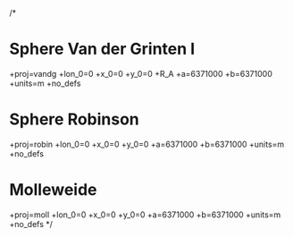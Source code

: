 /*
# Sphere Van der Grinten I
+proj=vandg +lon_0=0 +x_0=0 +y_0=0 +R_A +a=6371000 +b=6371000 +units=m +no_defs

# Sphere Robinson
+proj=robin +lon_0=0 +x_0=0 +y_0=0 +a=6371000 +b=6371000 +units=m +no_defs

# Molleweide
+proj=moll +lon_0=0 +x_0=0 +y_0=0 +a=6371000 +b=6371000 +units=m +no_defs
*/